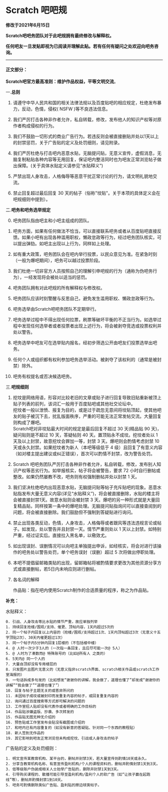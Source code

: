 # Scratch 吧吧规

**修改于2021年6月15日**

**Scratch吧吧务团队对于此吧规拥有最终修改与解释权。**  

**任何吧友一旦发贴即视为已阅读并理解此贴。若有任何有疑问之处欢迎向吧务咨询。**  

---

#### 正文部分：  

**Scratch吧官方最高准则：维护作品权益，平等文明交流**。  

 一.**总则**

1. 请遵守中华人民共和国的相关法律法规以及百度贴吧的相应规定，杜绝发布暴力，反动，色情，侵权( NSFW )等不良违法信息。

2. 我们严厉打击各种非作者允许，私自转载，修改，发布他人的知识产权等对原作者构成侵权的行为。

3. 我们不鼓励一切形式的商业广告行为。若违反则会被直接删贴并处以1天以上的封禁惩罚，关于广告贴的定义及处罚细则，请见附录。

4. 我们严厉杜绝与打击吧内恶意水贴，无脑提问贴，无意义宣传，虚假消息，无脑复制粘贴各种内容等无用回复，保证吧内整洁同时也为吧友正常浏览帖子做出保障。(关于具体水贴定义请参见“水贴释义”)

5. 严禁出现人身攻击，人格侮辱等恶意干扰正常讨论的行为，请文明礼貌地交流。

6. 禁止回复超过最后回复 30 天的帖子（俗称"坟贴"。关于本项的具体定义会在吧规细则中提到）。

二.**吧务和吧务选举规定**

0. 吧务团队指由吧主和小吧主组成的团队。

1. 吧务方面，如果有任何做法不恰当，可以直接联系吧务或者从百度贴吧直接反馈。如果小吧有出现各种滥用职权，懒政怠政等行为，经过吧务团队核实，可以提出弹劾。如吧主出现以上行为，同样如上处理。

2. 如有重大政策，吧务团队会在吧内举行投票，以民众意见为准。在紧急时刻（一般为爆吧期间），吧务可以越过投票阶段。

3. 我们杜绝一切非官方人员按照自己的理解引申吧规的行为（通称为伪吧务行为），一经发现将会被处以适当的惩罚。

4. 吧务团队拥有对此吧规的所有解释权与修改权。

5. 吧务团队应该时刻警醒与反思自己，避免发生滥用职权、懒政怠政等行为。

6. 吧务选举由Scratch吧吧务团队不定期举行。

7. 吧务选举过程中不得出现任何拉票，刷票等破坏平衡的不正当行为。如选举过程中发现任何选举者或者投票者出现上述行为，将会被剥夺竞选或投票权利并处以警告。

8. 吧务选举中吧友可在选举贴内报名，经初步筛选公开由吧友们投票选举出吧务。

9. 任何个人或组织都有权利参加吧务选举活动。被剥夺了该权利的（通常是被封禁）除外。

10. 吧务有权提名或否决候选吧务。

三.**吧规细则**

1. 挖坟是网络用语，形容对比较老旧的文章或贴子进行回复导致旧贴重新被顶上贴子列表的前列，该词汇一般用于百度贴吧或其他社交论坛中。  
挖坟者一般以泄愤、报复为目的，或是过于疏忽无意间将坟贴顶起，使其他吧友的贴子被沉下去，扰乱版面秩序，严重的可能无法正常发帖交流。大量回复则构成了爆吧。  
Scratch吧对非坟贴最大时间的规定是最后回复不超过 30 天(精品贴 90 天)，疑问贴则是不超过 10 天，答疑帖则 40 天。置顶贴永不成坟。挖坟者处以 1 天及以上封禁，故意挖坟会罪加一等，封禁 3 天。爆吧则会酌情考虑封禁 10 天或永久封禁。如果挖坟者为新人（本吧等级低于 4 级）且回复了有意义内容（如对楼主提出建议或纠正错误），首次可以酌情不封禁，改为警告处罚。  

2. Scratch 吧吧务团队严厉打击各种非作者允许，私自转载，修改，发布别人知识产权等恶劣行为。如举报核实，帖子将会被警告，要求 72 小时自行删帖或整改。如果仍然屡教不改，吧务则有权强制删帖并处以封禁 1 天。

3. 我们坚决杜绝吧内出现恶意水贴，无脑提问贴等帖子充斥贴吧的现象。恶意水贴指发布大量无意义内容(详见“水贴释义”)，将会被直接删除，水贴的楼主将会被直接封禁1天。故意水贴则会被封禁 3 天。爆吧的另一种形式就是大量回复精品贴，同样按第一条中的爆吧处理。无脑提问贴指询问可以直接查阅到的问题，将会被直接删除。我们鼓励但不强制到答疑贴进行询问。

4. 禁止出现各类反动，色情，人身攻击，人格侮辱或者跟风等违法违规言论或帖子。如发现，处以警告并且封禁一天。情节严重则处以 1 天以上封禁。如特别严重，经过证实后。直接拉入黑名单，以儆效尤。

5. 如出现误封、误删情况可以向吧主单独提出申诉，如经核实，将会对进行该操作的吧务处以警告处罚，单个吧务误封（误删）超过 5 次将做出停职处理。

6. 本吧不提倡留邮箱类贴的出现，留邮箱帖将被酌情要求更改为其他资源分享方式或直接删帖，若5日内未响应则进行删帖。

7. 各名词的解释

   作品贴：指在吧内使用Scratch制作的合适质量的程序，称之为作品贴。

**补充：**

水贴释义：
```
0. 引战、人身攻击等比水贴的情节严重，故应单独列举
1. 持续回复抢楼/围观/支持、催更、顶帖内容，1天内超过5次的
2. 同一个帖子内回复以上内容的（抢楼/围观/支持超过1次、1天内顶帖超过3次（无意义十五字顶贴2次）、30天内催更超过1次）
3. 同一个帖子内5分钟内回复1层楼的（不包括楼中楼）
4. @ 人时一次少于3人的（一次指一条回复，且应尽可能一次@ 5人）
5. @ 人时为了凑数而@ 特殊账号的（比如@所有人 之类的）
6. 5天内@ 同一个人的
7. 大量自顶却没有专用楼层的
8. 只发图片且图片无意义的（无意义指非scratch界面、scratch相关作品或scratch工作室海报的）
9. 一句话拆成多句发的（比如想发“谢谢你的讲解，我会做了，道理也懂了”却发成“谢谢你的讲解”“我会做了”“道理也懂了”）
10. 回复与帖子主题无关的或答非所问的
11. 未因帖子成坟或被封印而发重复内容的帖子，或回复重复内容的
12. 询问通过百度搜索等方式即可解决的问题的
13. 工作室招人贴却没有代表作或者明确的工作目标的
14. 作品贴涉嫌盗版、抄袭、多次转发的
15. 作品贴无图无种无介绍的
16. 预告贴或工作室发布会贴没有截图或介绍的
17. 和吧内已有内容重复的（如没有新意的答疑贴、针对同一个东西的教程贴）
18. 新人签到无作品的
19. 其它影响到吧友正常浏览但未构成挖坟、引战或人身攻击的帖子
```

广告贴的定义及处罚细则：

```
1. 明文宣传某教育机构、某平台的，删帖并封禁3天，若大量宣传则酌情10天或永久。
2. 分享含教育机构名称、有意宣传盈利机构/个人的课程资料的，删帖并酌情封禁1天到3天。
3. 低等级账户伪装成相关人士抬举广告贴的，删除并封禁1天到3天。
4. 引导购买课程的、散播可能引导至盈利机构/盈利个人的软广告（如“让孩子赢在起跑线”等），删帖并酌情封禁1到10天。
5. 吧务可酌情删除类似广告贴、盈利贴的擦边球类帖子。
```
